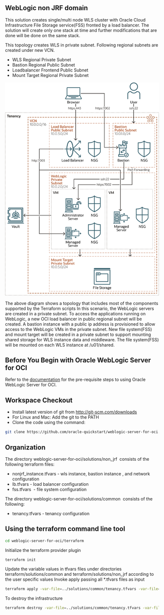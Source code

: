 ## WebLogic non JRF domain

This solution creates single/multi node WLS cluster with Oracle Cloud Infrastructure File Storage service(FSS) fronted
by a load balancer. The solution will create only one stack at time and further modifications that are done will be
done on the same stack.

This topology creates WLS in private subnet. Following regional subnets are created under new VCN.
- WLS Regional Private Subnet
- Bastion Regional Public Subnet
- Loadbalancer Frontend Public Subnet
- Mount Target Regional Private Subnet

![Full Topology Diagram](Topology.png)

The above diagram shows a topology that includes most of the components supported by the Terraform scripts
In this scenario, the WebLogic servers are created in a private subnet. To access the applications running on WebLogic, a new OCI load balancer in public regional subnet will be created. A bastion instance with a public ip address is provisioned to allow access to the WebLogic VMs in the private subnet. New file system(FSS) and mount target will be created in a private subnet to support mounting shared storage for WLS instance data and middleware. The file system(FSS) will be mounted on each WLS instance at /u01/shared.

## Before You Begin with Oracle WebLogic Server for OCI
Refer to the [documentation](https://docs.oracle.com/en/cloud/paas/weblogic-cloud/user/you-begin-oracle-weblogic-cloud.html) for the pre-requisite steps to using Oracle WebLogic Server for OCI.

## Workspace Checkout
- Install latest version of git from http://git-scm.com/downloads
- For Linux and Mac: Add the git to the PATH
- Clone the code using the command:

```bash
git clone https://github.com/oracle-quickstart/weblogic-server-for-oci.git
```

## Organization
The directory weblogic-server-for-oci/solutions/non_jrf  consists of the following terraform files:

- nonjrf_instance.tfvars - wls instance, bastion instance , and network configuration
- lb.tfvars - load balancer configuration
- fss.tfvars  - file system configuration

The directory weblogic-server-for-oci/solutions/common  consists of the following:
- tenancy.tfvars - tenancy configuration

## Using the terraform command line tool
```bash
cd weblogic-server-for-oci/terraform
```

Initialize the terraform provider plugin
```bash
terraform init
```

Update the variable values in tfvars files under directories terraform/solutions/common and terraform/solutions/non_jrf according to the user specific values
Invoke apply passing all *.tfvars files as input
```bash
terraform apply -var-file=../solutions/common/tenancy.tfvars -var-file=inputs/mp_image_ee_byol.tfvars -var-file=../solutions/non_jrf/nonjrf_instance.tfvars -var-file=../solutions/non_jrf /lb.tfvars -var-file=../solutions/non_jrf/fss.tfvars
```

To destroy the infrastructure
```bash
terraform destroy -var-file=../solutions/common/tenancy.tfvars -var-file=../solutions/common/mp_byol.tfvars -var-file=../solutions/non_jrf/nonjrf_instance.tfvars -var-file=../solutions/non_jrf/lb.tfvars -var-file=../solutions/non_jrf/fss.tfvars
```
